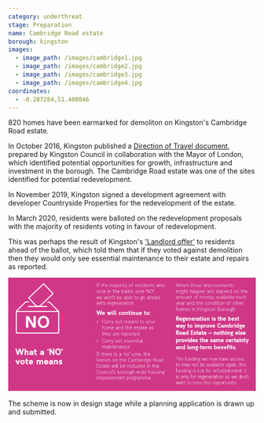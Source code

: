 ```yaml
---
category: underthreat
stage: Preparation 
name: Cambridge Road estate 
borough: kingston
images:
  - image_path: /images/cambridge1.jpg
  - image_path: /images/cambridge2.jpg
  - image_path: /images/cambridge3.jpg
  - image_path: /images/cambridge4.jpg
coordinates: 
  - -0.287284,51.408046
---
```

820 homes have been earmarked for demoliton on Kingston's Cambridge Road estate. 

In October 2016, Kingston published a [Direction of Travel document](https://www.kingston.gov.uk/downloads/download/611/direction_of_travel_for_kingston), prepared by Kingston Council in collaboration with the Mayor of London, which identified potential opportunities for growth, infrastructure and investment in the borough. The Cambridge Road estate was one of the sites identified for potential redevelopment.

In November 2019, Kingston signed a development agreement with developer Countryside Properties for the redevelopment of the estate.

In March 2020, residents were balloted on the redevelopment proposals with the majority of residents voting in favour of redevelopment.

This was perhaps the result of Kingston's ['Landlord offer'](/images/cambridgeroadoffer.pdf) to residents ahead of the ballot, which told them that if they voted against demolition then they would only see essential maintenance to their estate and repairs as reported. 

<img src="/images/cambridgeroadoffer.png" class="img-fluid rounded img-thumbnail">

The scheme is now in design stage while a planning application is drawn up and submitted.
